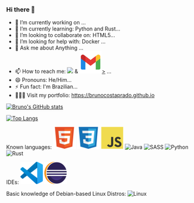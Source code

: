 ### Hi there 👋

<!--
**BrunoCostaPrado/BrunoCostaPrado** is a ✨ _special_ ✨ repository because its `README.md` (this file) appears on your GitHub profile.

Here are some ideas to get you started:
-->

- 🔭 I’m currently working on ...
- 🌱 I’m currently learning: Python and Rust...
- 👯 I’m looking to collaborate on: HTML5...
- 🤔 I’m looking for help with: Docker ...
- 💬 Ask me about Anything ...
- 📫 How to reach me: <a href="https://www.linkedin.com/in/brunocostaprado/"><img src="https://camo.githubusercontent.com/c00f87aeebbec37f3ee0857cc4c20b21fefde8a96caf4744383ebfe44a47fe3f/68747470733a2f2f696d672e736869656c64732e696f2f62616467652f2d4c696e6b6564496e2d2532333030373742353f7374796c653d666f722d7468652d6261646765266c6f676f3d6c696e6b6564696e266c6f676f436f6c6f723d7768697465"></a>
  & <a href="mailto:brunocostaprado@gmail.com"><img src="https://github.com/BrunoCostaPrado/devicon/blob/master/icons/gmail/Gmail.svg" width="60" height="60">></a> ...
- 😄 Pronouns: He/Him...
- ⚡ Fun fact: I'm Brazilian...
- 👨🏾‍💻 Visit my portfolio: https://brunocostaprado.github.io

[![Bruno's GitHub stats](https://github-readme-stats.vercel.app/api?username=BrunoCostaPrado)](https://github.com/BrunoCostaPrado/BrunoCostaPrado)

[![Top Langs](https://github-readme-stats.vercel.app/api/top-langs/?username=BrunoCostaPrado)](https://github.com/BrunoCostaPrado/BrunoCostaPrado)

Known languages:
<img alt="HTML" src="https://github.com/devicons/devicon/raw/master/icons/html5/html5-original.svg" width="60" height="60">
<img alt="CSS" src="https://github.com/devicons/devicon/raw/master/icons/css3/css3-original.svg" width="60" height="60">
<img alt="JS" src="https://github.com/devicons/devicon/raw/master/icons/javascript/javascript-original.svg"  width="60" height="60">
<img alt="Java" src="https://github.com/BrunoCostaPrado/devicon/blob/master/icons/java/java-original.svg"  width="60" height="60">
<img alt="SASS" src="https://github.com/BrunoCostaPrado/devicon/blob/master/icons/sass/sass-original.svg"  width="60" height="60">
<img alt="Python" src="https://github.com/BrunoCostaPrado/devicon/blob/master/icons/python/python-original.svg"  width="60" height="60">
<img alt="Rust" src="https://github.com/BrunoCostaPrado/devicon/blob/master/icons/rust/rust-plain.svg"  width="60" height="60">

IDEs:
<img alt="Vscode" src="https://github.com/BrunoCostaPrado/devicon/blob/master/icons/vscode/vscode-original.svg"  width="60" height="60">
<img alt="Eclipse" src="https://github.com/BrunoCostaPrado/devicon/blob/master/icons/eclipse/eclipse.svg"  width="60" height="60">

Basic knowledge of Debian-based Linux Distros:
<img alt="Linux" src="https://github.com/BrunoCostaPrado/devicon/blob/master/icons/linux/linux-original.svg" width="60" height="60">
